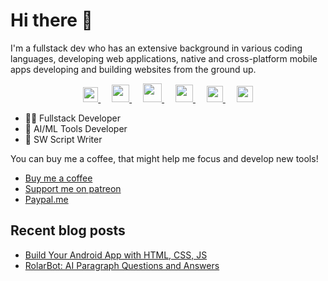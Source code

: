 ﻿# Hi there 👋

I'm a fullstack dev who has an extensive background in various coding languages, developing web applications, native and cross-platform mobile apps developing and building websites from the ground up. 

<p align="center">
  <a href="https://dev.to/thirashapraween">
    <img src="https://svgshare.com/i/ZTW.svg" width="24px"/>
  </a>
  &emsp;
  <a href= "https://www.instagram.com/thirasha_pw">
    <img src="https://img.icons8.com/ios-glyphs/256/808080/instagram-new.svg" width="28px"/>
  </a>
  &emsp;
  <a href="https://www.buymeacoffee.com/thirashapraween">
    <img src="https://img.icons8.com/ios-glyphs/256/808080/coffee.png" width="30px"/>
  </a> 
  &emsp;
  <a href="https://thirashapraween.github.io">
    <img src="https://img.icons8.com/material/256/808080/globe--v1.png" width="28px"/>
  </a>
  &emsp;
  <a href="https://www.linkedin.com/in/thirasha-praween/">
    <img src="https://img.icons8.com/ios-filled/256/808080/linkedin.svg" width="26px"/>
  </a>
   &emsp;
  <a href="https://www.patreon.com/thirasha">
    <img src="https://i.imgur.com/eCiOXF9.png" width="26px"/>
  </a>
</p>




- 👨‍💻 Fullstack Developer
- 🤖 AI/ML Tools Developer
- 🦀 SW Script Writer

You can buy me a coffee, that might help me focus and develop new tools!
- [Buy me a coffee](https://www.buymeacoffee.com/thirashapraween)
- [Support me on patreon](https://www.patreon.com/thirasha)
- [Paypal.me](https://paypal.me/thirashapw?locale.x=en_US) 

## Recent blog posts
<!-- BLOG-POST-LIST:START -->
- [Build Your Android App with HTML, CSS, JS](https://medium.com/@thirashapraween/build-your-android-app-with-html-css-js-98b4f7f3a8ad?source=rss-5ca755a0973d------2)
- [RolarBot: AI Paragraph Questions and Answers](https://medium.com/@thirashapraween/rolarbot-ai-paragraph-questions-and-answers-3832b2d5e689?source=rss-5ca755a0973d------2)
<!-- BLOG-POST-LIST:END -->

